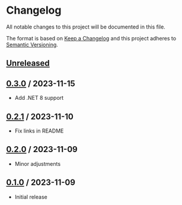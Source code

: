 # Changelog
All notable changes to this project will be documented in this file.

The format is based on [Keep a Changelog](http://keepachangelog.com/en/1.0.0/)
and this project adheres to [Semantic Versioning](http://semver.org/spec/v2.0.0.html).

## [Unreleased]

## [0.3.0] / 2023-11-15
- Add .NET 8 support

## [0.2.1] / 2023-11-10
- Fix links in README

## [0.2.0] / 2023-11-09
- Minor adjustments

## [0.1.0] / 2023-11-09
- Initial release

[Unreleased]: https://github.com/vipentti/SharpDotYaml/compare/0.3.0...HEAD
[0.3.0]: https://github.com/vipentti/SharpDotYaml/compare/0.2.1...0.3.0
[0.2.1]: https://github.com/vipentti/SharpDotYaml/compare/0.2.0...0.2.1
[0.2.0]: https://github.com/vipentti/SharpDotYaml/compare/0.1.0...0.2.0
[0.1.0]: https://github.com/vipentti/SharpDotYaml/tree/0.1.0
